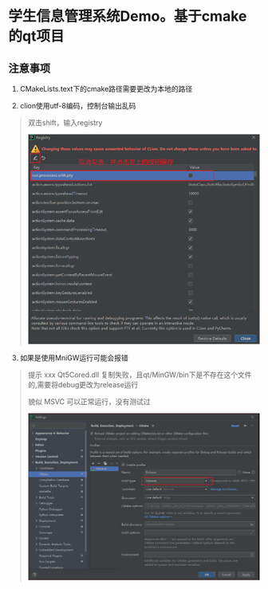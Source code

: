 # 学生信息管理系统Demo。基于cmake的qt项目

## 注意事项

1. CMakeLists.text下的cmake路径需要更改为本地的路径

2. clion使用utf-8编码，控制台输出乱码
> 双击shift，输入registry
> 
> ![img.png](assets/img_registry.png)

3. 如果是使用MniGW运行可能会报错
> 提示 xxx Qt5Cored.dll 复制失败，且qt/MinGW/bin下是不存在这个文件的,需要将debug更改为release运行
> 
> 貌似 MSVC 可以正常运行，没有测试过
> 
> ![img.png](assets/img_cmake.png)